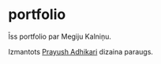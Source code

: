 # portfolio
<p>Īss portfolio par Megiju Kalniņu.<p/>
<p>Izmantots <a href="https://github.com/adhikareeprayush/Portfolio-Website-Template">Prayush Adhikari</a> dizaina paraugs.</p>
